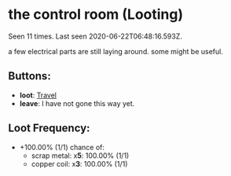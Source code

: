 # the control room (Looting)

Seen 11 times. Last seen 2020-06-22T06:48:16.593Z.

a few electrical parts are still laying around. some might be useful.

## Buttons:

- **loot**: [Travel](Travel-travel.md)
- **leave**: I have not gone this way yet.

## Loot Frequency:

- +100.00% (1/1) chance of:
  - scrap metal: x**5**: 100.00% (1/1)
  - copper coil: x**3**: 100.00% (1/1)